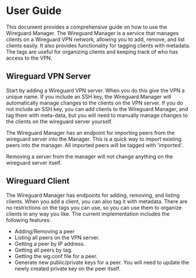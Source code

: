 # User Guide
This document provides a comprehensive guide on how to use the Wireguard Manager. The Wireguard Manager is a service that 
manages clients on a Wireguard VPN network, allowing you to add, remove, and list clients easily. It also provides 
functionality for tagging clients with metadata.  The tags are useful for organizing clients and keeping track of who has
access to the VPN.

## Wireguard VPN Server
Start by adding a Wireguard VPN server.  When you do this give the VPN a unique name. If you include 
an SSH key, the Wireguard Manager will automatically manage changes to the clients on the VPN server.  If you do not 
include an SSH key, you can add clients to the Wireguard Manager, and tag them with meta-data, but you will need to 
manually manage changes to the clients on the wireguard server yourself.

The Wireguard Manager has an endpoint for importing peers from the wireguard server into the Manager.  This is a quick way
to import existing peers into the manager.  All imported peers will be tagged with 'imported'.

Removing a server from the manager will not change anything on the wireguard server itself.  

## Wireguard Client
The Wireguard Manager has endpoints for adding, removing, and listing clients.  When you add a client, you can also tag it 
with metadata.  There are no restrictions on the tags you can use, so you can use them to organize clients in any way you 
like.  The current implementation includes the following features:
* Adding/Removing a peer
* Listing all peers on the VPN server.
* Getting a peer by IP address.
* Getting all peers by tag.
* Getting the wg.conf file for a peer.
* Generate new public/private keys for a peer.  You will need to update the newly created private key on the peer itself.
